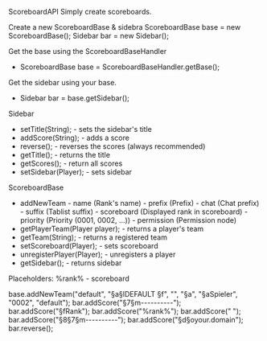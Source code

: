 ScoreboardAPI
Simply create scoreboards.

Create a new ScoreboardBase & sidebra
ScoreboardBase base = new ScoreboardBase();
Sidebar bar = new Sidebar();

Get the base using the ScoreboardBaseHandler
  - ScoreboardBase base = ScoreboardBaseHandler.getBase(); 

Get the sidebar using your base.
  - Sidebar bar = base.getSidebar(); 

Sidebar
  - setTitle(String); - sets the sidebar's title
  - addScore(String); - adds a score
  - reverse(); - reverses the scores (always recommended)
  - getTitle(); - returns the title
  - getScores(); - return all scores
  - setSidebar(Player); - sets sidebar

ScoreboardBase
   - addNewTeam
    - name (Rank's name)
    - prefix (Prefix)
    - chat (Chat prefix)
    - suffix (Tablist suffix)
    - scoreboard (Displayed rank in scoreboard)
    - priority (Priority (0001, 0002, ...))
    - permission (Permission node)
  - getPlayerTeam(Player player); - returns a player's team
  - getTeam(String); - returns a registered team
  - setScoreboard(Player); - sets scoreboard
  - unregisterPlayer(Player); - unregisters a player
  - getSidebar(); - returns sidebar

Placeholders:
%rank% - scoreboard

base.addNewTeam("default", "§a§lDEFAULT §f", "", "§a", "§aSpieler", "0002", "default");
bar.addScore("§7§m----------");
bar.addScore("§fRank");
bar.addScore("%rank%");
bar.addScore(" ");
bar.addScore("§8§7§m----------");
bar.addScore("§d§oyour.domain");
bar.reverse();
